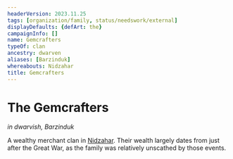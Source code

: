 ```yaml
---
headerVersion: 2023.11.25
tags: [organization/family, status/needswork/external]
displayDefaults: {defArt: the}
campaignInfo: []
name: Gemcrafters
typeOf: clan
ancestry: dwarven
aliases: [Barzinduk]
whereabouts: Nidzahar
title: Gemcrafters
---
```

# The Gemcrafters

*in dwarvish, Barzinduk*

A wealthy merchant clan in [Nidzahar](<../../gazetteer/sentinel-range/dwarven-kingdoms/nidzahar.md>). Their wealth largely dates from just after the Great War, as the family was relatively unscathed by those events.



